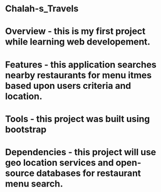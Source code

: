 # Chalah-s_Travels
# Overview - this is my first project while learning web developement.
# Features - this application searches nearby restaurants for menu itmes based upon users criteria and location.
# Tools - this project was built using bootstrap
# Dependencies - this project will use geo location services and open-source databases for restaurant menu search.
